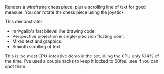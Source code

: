 Renders a wireframe chess piece, plus a scrolling line of text for good
measure.  You can rotate the chess piece using the joystick.

This demonstrates:

 - m4vgalib's fast bilevel line drawing code.
 - Perspective projection in single-precision floating point.
 - Mixed text and graphics.
 - Smooth scrolling of text.

This is the most CPU-intensive demo in the set, idling the CPU only 5.14% of the
time.  I've used a couple hacks to keep it locked to 60fps...see if you can
spot them.

